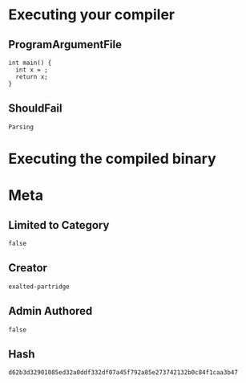 # Executing your compiler

## ProgramArgumentFile

```
int main() {
  int x = ;
  return x;
}

```

## ShouldFail

```
Parsing
```

# Executing the compiled binary

# Meta

## Limited to Category

```
false
```

## Creator

```
exalted-partridge
```

## Admin Authored

```
false
```

## Hash

```
d62b3d32901085ed32a0ddf332df07a45f792a85e273742132b0c84f1caa3b47
```
